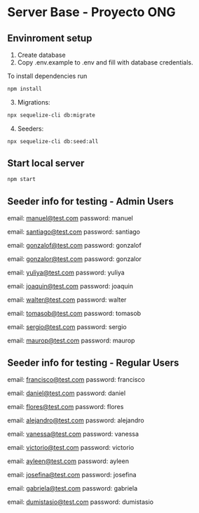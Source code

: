 # Server Base - Proyecto ONG

## Envinroment setup

1. Create database
2. Copy .env.example to .env and fill with database credentials.

To install dependencies run

```bash
npm install
```

3. Migrations:

```bash
npx sequelize-cli db:migrate
```

4. Seeders:

```bash
npx sequelize-cli db:seed:all
```

## Start local server

```bash
npm start
```

## Seeder info for testing - Admin Users

email: manuel@test.com
password: manuel

email: santiago@test.com
password: santiago

email: gonzalof@test.com
password: gonzalof

email: gonzalor@test.com
password: gonzalor

email: yuliya@test.com
password: yuliya

email: joaquin@test.com
password: joaquin

email: walter@test.com
password: walter

email: tomasob@test.com
password: tomasob

email: sergio@test.com
password: sergio

email: maurop@test.com
password: maurop

## Seeder info for testing - Regular Users

email: francisco@test.com
password: francisco

email: daniel@test.com
password: daniel

email: flores@test.com
password: flores

email: alejandro@test.com
password: alejandro

email: vanessa@test.com
password: vanessa

email: victorio@test.com
password: victorio

email: ayleen@test.com
password: ayleen

email: josefina@test.com
password: josefina

email: gabriela@test.com
password: gabriela

email: dumistasio@test.com
password: dumistasio
